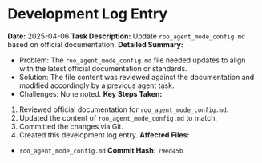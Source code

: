 # Development Log Entry

**Date:** 2025-04-06
**Task Description:** Update `roo_agent_mode_config.md` based on official documentation.
**Detailed Summary:**

-   Problem: The `roo_agent_mode_config.md` file needed updates to align with the latest official documentation or standards.
-   Solution: The file content was reviewed against the documentation and modified accordingly by a previous agent task.
-   Challenges: None noted.
    **Key Steps Taken:**

1.  Reviewed official documentation for `roo_agent_mode_config.md`.
2.  Updated the content of `roo_agent_mode_config.md` to match.
3.  Committed the changes via Git.
4.  Created this development log entry.
    **Affected Files:**

-   `roo_agent_mode_config.md`
    **Commit Hash:** `79ed45b`
